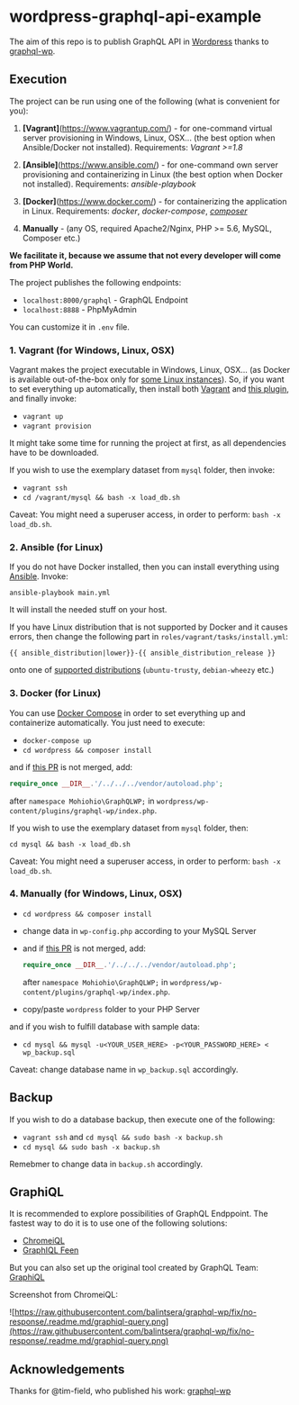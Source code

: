 # wordpress-graphql-api-example

The aim of this repo is to publish GraphQL API in [Wordpress](https://wordpress.org/download/) thanks to [graphql-wp](https://github.com/tim-field/graphql-wp).

## Execution

The project can be run using one of the following (what is convenient for you):
 1. **[Vagrant]**(https://www.vagrantup.com/) - for one-command virtual server provisioning in Windows, Linux, OSX... (the best option when Ansible/Docker not installed). Requirements: *Vagrant >=1.8*
 
 2. **[Ansible]**(https://www.ansible.com/) - for one-command own server provisioning and containerizing in Linux (the best option when Docker not installed). Requirements: *ansible-playbook*
 
 3. **[Docker]**(https://www.docker.com/) - for containerizing the application in Linux. Requirements: *docker*, *docker-compose*, *[composer](https://getcomposer.org/)*
 
 4. **Manually** - (any OS, required Apache2/Nginx, PHP >= 5.6, MySQL, Composer etc.)

**We facilitate it, because we assume that not every developer will come from PHP World.**

The project publishes the following endpoints:
 - `localhost:8000/graphql` - GraphQL Endpoint
 - `localhost:8888` - PhpMyAdmin

You can customize it in `.env` file.

### 1. Vagrant (for Windows, Linux, OSX)

Vagrant makes the project executable in Windows, Linux, OSX... (as Docker is available out-of-the-box only for [some Linux instances](https://docs.docker.com/engine/installation/linux/)). So, if you want to set everything up automatically, then install both [Vagrant](https://www.vagrantup.com/) and [this plugin](https://github.com/gosuri/vagrant-env), and finally invoke:

 - `vagrant up`
 - `vagrant provision`

It might take some time for running the project at first, as all dependencies have to be downloaded.

If you wish to use the exemplary dataset from `mysql` folder, then invoke:
 - `vagrant ssh`
 - `cd /vagrant/mysql && bash -x load_db.sh`

Caveat: You might need a superuser access, in order to perform: `bash -x load_db.sh`.

### 2. Ansible (for Linux)

If you do not have Docker installed, then you can install everything using [Ansible](https://www.ansible.com/). Invoke:

`ansible-playbook main.yml`

It will install the needed stuff on your host.

If you have Linux distribution that is not supported by Docker and it causes errors, then change the following part in `roles/vagrant/tasks/install.yml`:

`{{ ansible_distribution|lower}}-{{ ansible_distribution_release }}`

onto one of [supported distributions](https://docs.docker.com/engine/installation/linux/) (`ubuntu-trusty`, `debian-wheezy` etc.)

### 3. Docker (for Linux)

You can use [Docker Compose](https://docs.docker.com/compose/) in order to set everything up and containerize automatically. You just need to execute:

 - `docker-compose up`
 - `cd wordpress && composer install`

and if [this PR](https://github.com/tim-field/graphql-wp/pull/9) is not merged, add:
 ```php
 require_once __DIR__.'/../../../vendor/autoload.php';
 ```
after `namespace Mohiohio\GraphQLWP;` in `wordpress/wp-content/plugins/graphql-wp/index.php`.

If you wish to use the exemplary dataset from `mysql` folder, then:

`cd mysql && bash -x load_db.sh`

Caveat: You might need a superuser access, in order to perform: `bash -x load_db.sh`.

### 4. Manually (for Windows, Linux, OSX)

 - `cd wordpress && composer install`
 - change data in `wp-config.php` according to your MySQL Server
 - and if [this PR](https://github.com/tim-field/graphql-wp/pull/9) is not merged, add:
 
    ```php
    require_once __DIR__.'/../../../vendor/autoload.php';
    ```
    
   after `namespace Mohiohio\GraphQLWP;` in `wordpress/wp-content/plugins/graphql-wp/index.php`.
 - copy/paste `wordpress` folder to your PHP Server

 and if you wish to fulfill database with sample data:

 - `cd mysql && mysql -u<YOUR_USER_HERE> -p<YOUR_PASSWORD_HERE> < wp_backup.sql`

 Caveat: change database name in `wp_backup.sql` accordingly.

## Backup

If you wish to do a database backup, then execute one of the following:
 - `vagrant ssh` and `cd mysql && sudo bash -x backup.sh`
 - `cd mysql && sudo bash -x backup.sh`

Remebmer to change data in `backup.sh` accordingly.

## GraphiQL

It is recommended to explore possibilities of GraphQL Endppoint. The fastest way to do it is to use one of the following solutions:
 - [ChromeiQL](https://chrome.google.com/webstore/detail/chromeiql/fkkiamalmpiidkljmicmjfbieiclmeij)
 - [GraphIQL Feen](https://chrome.google.com/webstore/detail/graphiql-feen/mcbfdonlkfpbfdpimkjilhdneikhfklp)

But you can also set up the original tool created by GraphQL Team: [GraphiQL](https://github.com/graphql/graphiql)

Screenshot from ChromeiQL:

![https://raw.githubusercontent.com/balintsera/graphql-wp/fix/no-response/.readme.md/graphiql-query.png](https://raw.githubusercontent.com/balintsera/graphql-wp/fix/no-response/.readme.md/graphiql-query.png)

## Acknowledgements
Thanks for @tim-field, who published his work: [graphql-wp](https://github.com/tim-field/graphql-wp)
